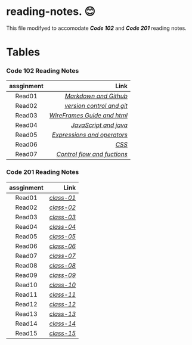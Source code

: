 # reading-notes. :blush:


This file modifyed to accomodate ***Code 102*** and ***Code 201*** reading notes.  

  


# Tables
###  Code 102 Reading Notes

| assginment |  Link  |
|:-----------------: |-------------:|
|Read01| [*Markdown and Github*](https://ahmad-khaled-zaid.github.io/reading-notes./102/read01) |
|Read02| [*version control and git*](https://ahmad-khaled-zaid.github.io/reading-notes./102/read02) |
|Read03| [*WireFrames Guide and html*](https://ahmad-khaled-zaid.github.io/reading-notes./102/read03) |
|Read04| [*JavaScript and java*](https://ahmad-khaled-zaid.github.io/reading-notes./102/read04) |
|Read05| [*Expressions and operators*](https://ahmad-khaled-zaid.github.io/reading-notes./102/read05) |
|Read06| [*CSS*](https://ahmad-khaled-zaid.github.io/reading-notes./102/read06) |
|Read07| [*Control flow and fuctions*](https://ahmad-khaled-zaid.github.io/reading-notes./102/read07) |




###  Code 201 Reading Notes

| assginment |  Link  |
|:-----------------: |-------------:|
|Read01| [*class-01*]() |  
|Read02| [*class-02*]() |  
|Read03| [*class-03*]() |  
|Read04| [*class-04*]() |    
|Read05| [*class-05*]() |  
|Read06| [*class-06*]() |  
|Read07| [*class-07*]() |  
|Read08| [*class-08*]() |  
|Read09| [*class-09*]() |  
|Read10| [*class-10*]() |  
|Read11| [*class-11*]() |  
|Read12| [*class-12*]() |  
|Read13| [*class-13*]() |  
|Read14| [*class-14*]() |  
|Read15| [*class-15*]() |

